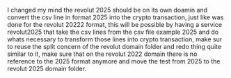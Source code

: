 I changed my mind the revolut 2025 should be on its own doamin and convert the csv line in format 2025 into the crypto transaction, just like was done for the revolut 20222 format, this will be possible by having a service revolut2025 that take the csv lines from the csv file example 2025 and do whats necessary to transform those lines into crypto transaction, make sur to reuse the split concern of the revolut domain folder and redo thing quite similar to it, make sure that on the revolut 2022 domain there is no reference to the 2025 format anymore and move the test from 2025 to the revolut 2025 domain folder.